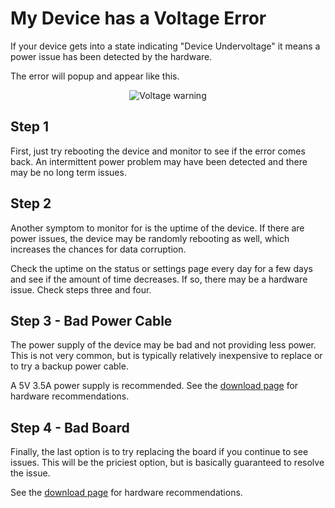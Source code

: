 # My Device has a Voltage Error

If your device gets into a state indicating "Device Undervoltage" it means a power issue has been detected by the hardware.

The error will popup and appear like this.

<center>
  <figure>
    <img src="/images/troubleshooting/warning_voltage.png" alt="Voltage warning">
  </figure>
</center>

## Step 1

First, just try rebooting the device and monitor to see if the error comes back. An intermittent power problem may have been detected and there may be no long term issues.

## Step 2

Another symptom to monitor for is the uptime of the device. If there are power issues, the device may be randomly rebooting as well, which increases the chances for data corruption.

Check the uptime on the status or settings page every day for a few days and see if the amount of time decreases. If so, there may be a hardware issue. Check steps three and four.

## Step 3 - Bad Power Cable

The power supply of the device may be bad and not providing less power. This is not very common, but is typically relatively inexpensive to replace or to try a backup power cable.

A 5V 3.5A power supply is recommended. See the [download page](https://mynodebtc.com/download) for hardware recommendations.

## Step 4 - Bad Board

Finally, the last option is to try replacing the board if you continue to see issues. This will be the priciest option, but is basically guaranteed to resolve the issue.

See the [download page](https://mynodebtc.com/download) for hardware recommendations.